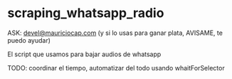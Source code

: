 # scraping_whatsapp_radio

ASK: devel@mauriciocap.com (y si lo usas para ganar plata, AVISAME, te puedo ayudar)

El script que usamos para bajar audios de whatsapp

TODO: coordinar el tiempo, automatizar del todo usando whaitForSelector
